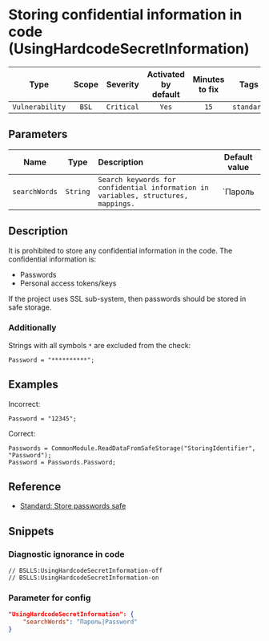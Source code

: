 # Storing confidential information in code (UsingHardcodeSecretInformation)

 |      Type       | Scope |  Severity  | Activated<br>by default | Minutes<br>to fix |    Tags    |
 |:---------------:|:-----:|:----------:|:-----------------------------:|:-----------------------:|:----------:|
 | `Vulnerability` | `BSL` | `Critical` |             `Yes`             |          `15`           | `standard` |

## Parameters

 |     Name      |   Type   | Description                                                                        |   Default value   |
 |:-------------:|:--------:|:---------------------------------------------------------------------------------- |:-----------------:|
 | `searchWords` | `String` | `Search keywords for confidential information in variables, structures, mappings.` | `Пароль|Password` | 

<!-- Блоки выше заполняются автоматически, не трогать -->
## Description

It is prohibited to store any confidential information in the code. The confidential information is:

* Passwords
* Personal access tokens/keys

If the project uses SSL sub-system, then passwords should be stored in safe storage.

### Additionally

Strings with all symbols `*` are excluded from the check:

```bsl
Password = "**********";
```

## Examples

Incorrect:

```bsl
Password = "12345";
```

Correct:

```bsl
Passwords = CommonModule.ReadDataFromSafeStorage("StoringIdentifier", "Password");
Password = Passwords.Password;
```

## Reference

* [Standard: Store passwords safe](https://its.1c.ru/db/v8std#content:740:hdoc)

## Snippets

<!-- Блоки ниже заполняются автоматически, не трогать -->
### Diagnostic ignorance in code

```bsl
// BSLLS:UsingHardcodeSecretInformation-off
// BSLLS:UsingHardcodeSecretInformation-on
```

### Parameter for config

```json
"UsingHardcodeSecretInformation": {
    "searchWords": "Пароль|Password"
}
```
